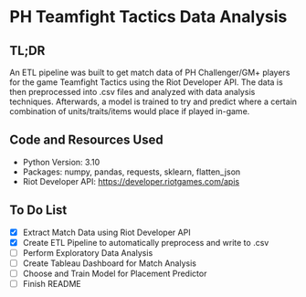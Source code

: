 # PH Teamfight Tactics Data Analysis

## TL;DR

An ETL pipeline was built to get match data of PH Challenger/GM+ players for the game Teamfight Tactics using the Riot Developer API. The data is then preprocessed into .csv files and analyzed with data analysis techniques. Afterwards, a model is trained to try and predict where a certain combination of units/traits/items would place if played in-game.

## Code and Resources Used

- Python Version: 3.10
- Packages: numpy, pandas, requests, sklearn, flatten_json
- Riot Developer API: https://developer.riotgames.com/apis

## To Do List

- [x] Extract Match Data using Riot Developer API
- [x] Create ETL Pipeline to automatically preprocess and write to .csv
- [ ] Perform Exploratory Data Analysis
- [ ] Create Tableau Dashboard for Match Analysis
- [ ] Choose and Train Model for Placement Predictor
- [ ] Finish README 
